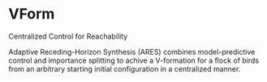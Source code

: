 # VForm
Centralized Control for Reachability

Adaptive Receding-Horizon Synthesis (ARES) combines model-predictive control and importance splitting to achive a V-formation for a flock of birds from an arbitrary starting initial configuration in a centralized manner.
